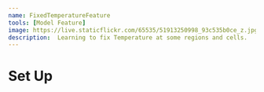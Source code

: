 ```yaml
---
name: FixedTemperatureFeature
tools: [Model Feature]
image: https://live.staticflickr.com/65535/51913250998_93c535b0ce_z.jpg
description:  Learning to fix Temperature at some regions and cells.
---
```


# Set Up 

 
